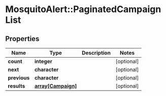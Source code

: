 # MosquitoAlert::PaginatedCampaignList


## Properties
Name | Type | Description | Notes
------------ | ------------- | ------------- | -------------
**count** | **integer** |  | [optional] 
**next** | **character** |  | [optional] 
**previous** | **character** |  | [optional] 
**results** | [**array[Campaign]**](Campaign.md) |  | [optional] 


